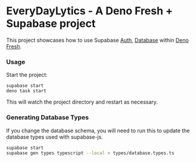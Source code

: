 # EveryDayLytics - A Deno Fresh + Supabase project

This project showcases how to use Supabase [Auth](https://supabase.com/auth),
[Database](https://supabase.com/database) within
[Deno Fresh](https://fresh.deno.dev/).

### Usage

Start the project:

```
supabase start
deno task start
```

This will watch the project directory and restart as necessary.

### Generating Database Types

If you change the database schema, you will need to run this to update the
database types used with supabase-js.

```bash
supabase start
supabase gen types typescript --local > types/database.types.ts
```
